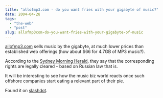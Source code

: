 ```yaml
---
title: "allofmp3.com - do you want fries with your gigabyte of music?"
date: 2004-04-28
tags: 
  - "the-web"
  - "post"
slug: allofmp3com-do-you-want-fries-with-your-gigabyte-of-music
---
```


[allofmp3.com](http://www.allofmp3.com) sells music by the gigabyte, at much lower prices than established web offerings (how about $66 for 4.7GB of MP3 music?).

According to the [Sydney Morning Herald](http://smh.com.au/articles/2004/04/26/1082831475556.html), they say that the corresponding rights are legally cleared - based on Russian law that is.

It will be interesting to see how the music biz world reacts once such offshore companies start eating a relevant part of their pie.

Found it on [slashdot](http://slashdot.org/articles/04/04/28/0230259.shtml?tid=126&tid=141&tid=186&tid=188&tid=95).
